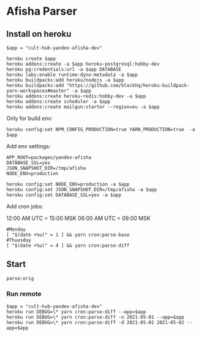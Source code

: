 # Afisha Parser

## Install on heroku

```
$app = "cult-hub-yandex-afisha-dev"

heroku create $app
heroku addons:create -a $app heroku-postgresql:hobby-dev
heroku pg:credentials:url -a $app DATABASE
heroku labs:enable runtime-dyno-metadata -a $app
heroku buildpacks:add heroku/nodejs -a $app
heroku buildpacks:add "https://github.com/blockhq/heroku-buildpack-yarn-workspaces#master" -a $app
heroku addons:create heroku-redis:hobby-dev -a $app
heroku addons:create scheduler -a $app
heroku addons:create mailgun:starter --region=eu -a $app
```

Only for build env:
```
heroku config:set NPM_CONFIG_PRODUCTION=true YARN_PRODUCTION=true  -a $app
```

Add env settings:
```
APP_ROOT=packages/yandex-afisha
DATABASE_SSL=yes
JSON_SNAPSHOT_DIR=/tmp/afisha
NODE_ENV=production

heroku config:set NODE_ENV=production -a $app
heroku config:set JSON_SNAPSHOT_DIR=/tmp/afisha -a $app
heroku config:set DATABASE_SSL=yes -a $app

```


Add cron jobs:

12:00 AM UTC = 15:00 MSK
06:00 AM UTC = 09:00 MSK
```
#Monday
[ "$(date +%u)" = 1 ] && yarn cron:parse-base
#Thuesday
[ "$(date +%u)" = 4 ] && yarn cron:parse-diff
```

## Start

```
parse:orig
```

### Run remote

```
$app = "cult-hub-yandex-afisha-dev"
heroku run DEBUG=\* yarn cron:parse-diff --app=$app
heroku run DEBUG=\* yarn cron:parse-diff -n 2021-05-01 --app=$app
heroku run DEBUG=\* yarn cron:parse-diff -d 2021-05-01 2021-05-02 --app=$app
```